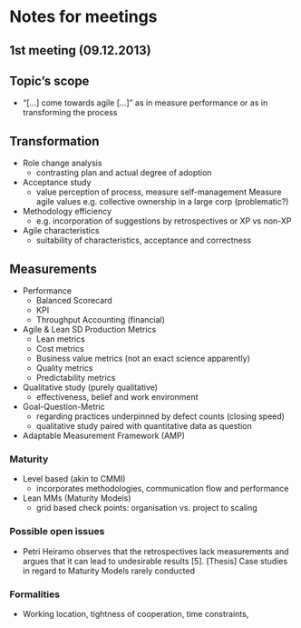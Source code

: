 # Notes for meetings

## 1st meeting (09.12.2013)

## Topic’s scope

- “[...] come towards agile [...]” as in measure performance or as in transforming the process

## Transformation
- Role change analysis
   - contrasting plan and actual degree of adoption
- Acceptance study
   - value perception of process, measure self-management
Measure agile values
e.g. collective ownership in a large corp (problematic?)
- Methodology efficiency
   - e.g. incorporation of suggestions by retrospectives or XP vs non-XP
- Agile characteristics
   - suitability of characteristics, acceptance and correctness

## Measurements

- Performance
   - Balanced Scorecard
   - KPI
   - Throughput Accounting (financial)
- Agile & Lean SD Production Metrics
   - Lean metrics
   - Cost metrics
   - Business value metrics (not an exact science apparently)
   - Quality metrics
   - Predictability metrics
- Qualitative study (purely qualitative)
   - effectiveness, belief and work environment
- Goal-Question-Metric
   - regarding practices underpinned by defect counts (closing speed)
   - qualitative study paired with quantitative data as question
- Adaptable Measurement Framework (AMP)

### Maturity

- Level based (akin to CMMI)
   - incorporates methodologies, communication flow and performance
- Lean MMs (Maturity Models)
   - grid based check points: organisation vs. project to scaling

### Possible open issues

- Petri Heiramo observes that the retrospectives lack measurements and argues that it can lead to undesirable results [5]. [Thesis]
Case studies in regard to Maturity Models rarely conducted

### Formalities

- Working location, tightness of cooperation, time constraints,
